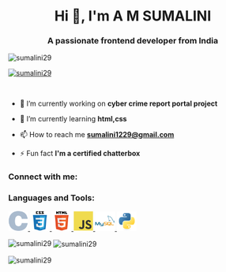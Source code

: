 <h1 align="center">Hi 👋, I'm A M SUMALINI</h1>
<h3 align="center">A passionate frontend developer from India</h3>

<p align="left"> <img src="https://komarev.com/ghpvc/?username=sumalini29&label=Profile%20views&color=0e75b6&style=flat" alt="sumalini29" /> </p>

<p align="left"> <a href="https://github.com/ryo-ma/github-profile-trophy"><img src="https://github-profile-trophy.vercel.app/?username=sumalini29" alt="sumalini29" /></a> </p>

<p align="left"> <a href="https://twitter.com/" target="blank"><img src="https://img.shields.io/twitter/follow/?logo=twitter&style=for-the-badge" alt="" /></a> </p>

- 🔭 I’m currently working on **cyber crime report portal project**

- 🌱 I’m currently learning **html,css**

- 📫 How to reach me **sumalini1229@gmail.com**

- ⚡ Fun fact **I'm a certified chatterbox**

<h3 align="left">Connect with me:</h3>
<p align="left">
</p>

<h3 align="left">Languages and Tools:</h3>
<p align="left"> <a href="https://www.cprogramming.com/" target="_blank" rel="noreferrer"> <img src="https://raw.githubusercontent.com/devicons/devicon/master/icons/c/c-original.svg" alt="c" width="40" height="40"/> </a> <a href="https://www.w3schools.com/css/" target="_blank" rel="noreferrer"> <img src="https://raw.githubusercontent.com/devicons/devicon/master/icons/css3/css3-original-wordmark.svg" alt="css3" width="40" height="40"/> </a> <a href="https://www.w3.org/html/" target="_blank" rel="noreferrer"> <img src="https://raw.githubusercontent.com/devicons/devicon/master/icons/html5/html5-original-wordmark.svg" alt="html5" width="40" height="40"/> </a> <a href="https://developer.mozilla.org/en-US/docs/Web/JavaScript" target="_blank" rel="noreferrer"> <img src="https://raw.githubusercontent.com/devicons/devicon/master/icons/javascript/javascript-original.svg" alt="javascript" width="40" height="40"/> </a> <a href="https://www.mysql.com/" target="_blank" rel="noreferrer"> <img src="https://raw.githubusercontent.com/devicons/devicon/master/icons/mysql/mysql-original-wordmark.svg" alt="mysql" width="40" height="40"/> </a> <a href="https://www.python.org" target="_blank" rel="noreferrer"> <img src="https://raw.githubusercontent.com/devicons/devicon/master/icons/python/python-original.svg" alt="python" width="40" height="40"/> </a> </p>

<p><img align="left" src="https://github-readme-stats.vercel.app/api/top-langs?username=sumalini29&show_icons=true&locale=en&layout=compact" alt="sumalini29" /></p>

<p>&nbsp;<img align="center" src="https://github-readme-stats.vercel.app/api?username=sumalini29&show_icons=true&locale=en" alt="sumalini29" /></p>

<p><img align="center" src="https://github-readme-streak-stats.herokuapp.com/?user=sumalini29&" alt="sumalini29" /></p>
